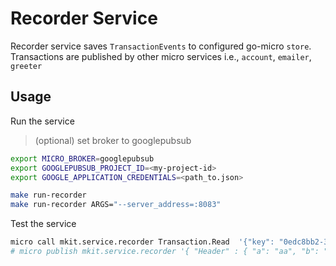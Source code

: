 # Recorder Service

Recorder service saves `TransactionEvents` to configured go-micro `store`.
Transactions are published by other micro services i.e., `account`, `emailer`, `greeter`

## Usage

Run the service

> (optional) set broker to googlepubsub

```bash
export MICRO_BROKER=googlepubsub
export GOOGLEPUBSUB_PROJECT_ID=<my-project-id>
export GOOGLE_APPLICATION_CREDENTIALS=<path_to.json>
```

```bash
make run-recorder
make run-recorder ARGS="--server_address=:8083"
```

Test the service

```bash
micro call mkit.service.recorder Transaction.Read  '{"key": "0edc8bb2-33e0-4766-bc13-e62a346465be#accountsrv"}'
# micro publish mkit.service.recorder '{ "Header" : { "a": "aa", "b": "bb" }, "Body" : {"c": "cc"} }'
```
